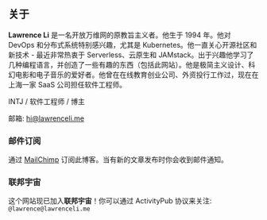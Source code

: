 ## 关于

**Lawrence Li** 是一名开放万维网的原教旨主义者。他生于 1994 年。他对 DevOps 和分布式系统特别感兴趣，尤其是 Kubernetes。他一直关心开源社区和新技术 - 最近非常热衷于 Serverless、云原生和 JAMstack。出于兴趣他学习了几种编程语言，并创造了一些有趣的东西（包括此网站）。他是极简主义设计、科幻电影和电子音乐的爱好者。他曾在在线教育创业公司、外资投行工作过，现在在上海一家 SaaS 公司担任软件工程师。

INTJ / 软件工程师 / 博主

邮箱: <hi@lawrenceli.me>

### 邮件订阅

通过 [MailChimp](https://subscribe.lawrenceli.me/) 订阅此博客。当有新的文章发布时你会收到邮件通知。

### 联邦宇宙

这个网站现已加入**联邦宇宙**！你可以通过 ActivityPub 协议来关注: `@lawrence@lawrenceli.me`
